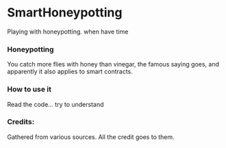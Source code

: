 # SmartHoneypotting

Playing with honeypotting. when have time

### Honeypotting

You catch more flies with honey than vinegar, the famous saying goes, and apparently it also applies to smart contracts.


### How to use it

Read the code... try to understand


### Credits:

Gathered from various sources. All the credit goes to them.